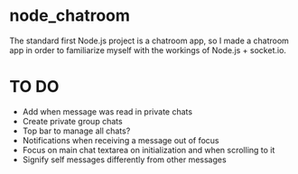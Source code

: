 # node_chatroom
The standard first Node.js project is a chatroom app, so I made a chatroom app in order to familiarize myself with the workings of Node.js + socket.io.

# TO DO
- Add when message was read in private chats
- Create private group chats
- Top bar to manage all chats?
- Notifications when receiving a message out of focus
- Focus on main chat textarea on initialization and when scrolling to it
- Signify self messages differently from other messages
